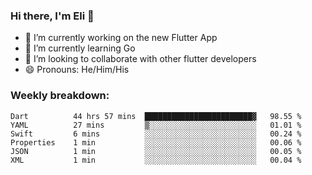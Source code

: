 ### Hi there, I'm Eli 👋
- 🔭 I’m currently working on the new Flutter App
- 🌱 I’m currently learning Go
- 🦄 I’m looking to collaborate with other flutter developers
- 😄 Pronouns: He/Him/His

### Weekly breakdown:
<!--START_SECTION:waka-->

```text
Dart          44 hrs 57 mins  ████████████████████████▓   98.55 %
YAML          27 mins         ▒░░░░░░░░░░░░░░░░░░░░░░░░   01.01 %
Swift         6 mins          ░░░░░░░░░░░░░░░░░░░░░░░░░   00.24 %
Properties    1 min           ░░░░░░░░░░░░░░░░░░░░░░░░░   00.06 %
JSON          1 min           ░░░░░░░░░░░░░░░░░░░░░░░░░   00.05 %
XML           1 min           ░░░░░░░░░░░░░░░░░░░░░░░░░   00.04 %
```

<!--END_SECTION:waka-->
